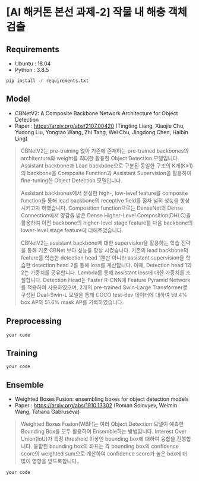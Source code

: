 # [AI 해커톤 본선 과제-2] 작물 내 해충 객체 검출 

## Requirements
- Ubuntu  : 18.04
- Python  : 3.8.5
```
pip install -r requirements.txt
```
 
## Model
- CBNetV2: A Composite Backbone Network Architecture for Object Detection
- Paper : https://arxiv.org/abs/2107.00420 (Tingting Liang, Xiaojie Chu, Yudong Liu, Yongtao Wang, Zhi Tang, Wei Chu, Jingdong Chen, Haibin Ling)
> CBNetV2는 pre-training 없이 기존에 존재하는 pre-trained backbones의 architecture와 weight를 최대한 활용한 Object Detection 모델입니다. Assistant backbone과 Lead backbone으로 구분된 동일한 구조의 K개(K≥1)의 backbone을 Composite Function과 Assistant Supervision을 활용하여 fine-tuning한 Object Detection 모델입니다. 
> 
> Assistant backbones에서 생성한 high-, low-level feature을 composite function을 통해 lead backbone의 receptive field를 점차 넓혀 성능을 향상시키고자 하였습니다. Composition function으로는 DenseNet의 Dense Connection에서 영감을 받은 Dense Higher-Level Composition(DHLC)을 활용하여 이전 backbone의 higher-level stage feature를 다음 backbone의 lower-level stage feature에 더해주었습니다.
> 
> CBNetV2는 assistant backbone에 대한 supervision을 활용하는 학습 전략을 통해 기존 CBNet 보다 성능을 향상 시켰습니다. 기존의 lead backbone의 feature를 학습한 detection head 1뿐만 아니라 assistant supervision을 학습한 detection head 2를 통해 loss를 계산합니다. 이때, Detection head 1과 2는 가중치를 공유합니다. Lambda를 통해 assistant loss에 대한 가중치를 조절합니다. 
Detection Head는 Faster R-CNN에 Feature Pyramid Network를 적용하여 사용하였으며, 2개의 pre-trained Swin-Large Transformer로 구성된 Dual-Swin-L 모델을 통해 COCO test-dev 데이터에 대하여 59.4% box AP와 51.6% mask AP를 기록하였습니다.

## Preprocessing
```
your code
```

## Training
```
your code
```
## Ensemble
- Weighted Boxes Fusion: ensembling boxes for object detection models
- Paper : https://arxiv.org/abs/1910.13302 (Roman Solovyev, Weimin Wang, Tatiana Gabruseva)
> Weighted Boxes Fusion(WBF)는 여러 Object Detection 모델이 예측한 Bounding Box를 모두 활용하여 Ensemble하는 방법입니다. Interest Over Union(IoU)가 특정 threshold 이상인 bounding box에 대하여 융합을 진행합니다. 융합된 bounding box의 좌표는 각 bounding box의 confidence score의 weighted sum으로 계산하여 confidence score가 높은 box에 더 많이 영향을 받도록합니다..

```
your code
```

